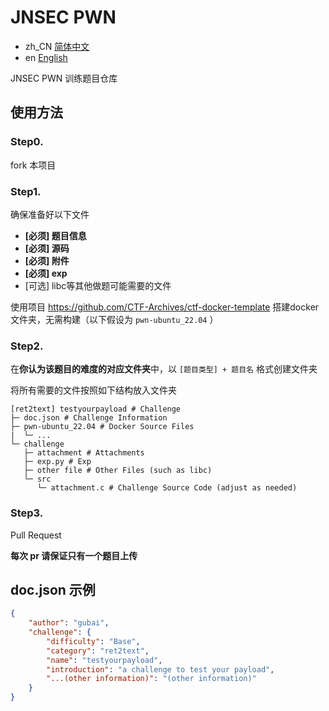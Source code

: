 # JNSEC PWN  

- zh_CN [简体中文](README_CN.md)
- en [English](README.md)

JNSEC PWN 训练题目仓库  

## 使用方法  

### Step0.  

fork 本项目  

### Step1.  

确保准备好以下文件  

- **[必须] 题目信息**
- **[必须] 源码**  
- **[必须] 附件**  
- **[必须] exp**  
- [可选] libc等其他做题可能需要的文件  

使用项目 https://github.com/CTF-Archives/ctf-docker-template 搭建docker文件夹，无需构建（以下假设为 `pwn-ubuntu_22.04` ）

### Step2.  

在**你认为该题目的难度的对应文件夹**中，以 `[题目类型] + 题目名` 格式创建文件夹  

将所有需要的文件按照如下结构放入文件夹  

```
[ret2text] testyourpayload # Challenge  
├─ doc.json # Challenge Information  
├─ pwn-ubuntu_22.04 # Docker Source Files  
|  └─ ...
└─ challenge  
   ├─ attachment # Attachments  
   ├─ exp.py # Exp  
   ├─ other file # Other Files (such as libc)  
   └─ src  
      └─ attachment.c # Challenge Source Code (adjust as needed)
```

### Step3.  

Pull Request  

**每次 pr 请保证只有一个题目上传**  

## doc.json 示例  

```json
{
    "author": "gubai",
    "challenge": {
        "difficulty": "Base",
        "category": "ret2text",
        "name": "testyourpayload",
        "introduction": "a challenge to test your payload",
        "...(other information)": "(other information)"
    }
}
```

